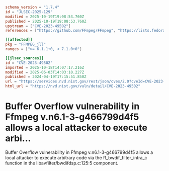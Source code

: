 ```toml
schema_version = "1.7.4"
id = "JLSEC-2025-129"
modified = 2025-10-19T19:08:53.760Z
published = 2025-10-19T19:08:53.760Z
upstream = ["CVE-2023-49502"]
references = ["https://github.com/FFmpeg/FFmpeg", "https://lists.fedoraproject.org/archives/list/package-announce%40lists.fedoraproject.org/message/6G7EYH2JAK5OJPVNC6AXYQ5K7YGYNCDN/", "https://lists.fedoraproject.org/archives/list/package-announce%40lists.fedoraproject.org/message/IPETICRXUOGRIM4U3BCRTIKE3IZWCSBT/", "https://lists.fedoraproject.org/archives/list/package-announce%40lists.fedoraproject.org/message/LE3ASLH6QF2E5OVJI5VA3JSEPJFFFMNY/", "https://trac.ffmpeg.org/ticket/10688", "https://github.com/FFmpeg/FFmpeg", "https://lists.fedoraproject.org/archives/list/package-announce%40lists.fedoraproject.org/message/6G7EYH2JAK5OJPVNC6AXYQ5K7YGYNCDN/", "https://lists.fedoraproject.org/archives/list/package-announce%40lists.fedoraproject.org/message/IPETICRXUOGRIM4U3BCRTIKE3IZWCSBT/", "https://lists.fedoraproject.org/archives/list/package-announce%40lists.fedoraproject.org/message/LE3ASLH6QF2E5OVJI5VA3JSEPJFFFMNY/", "https://trac.ffmpeg.org/ticket/10688"]

[[affected]]
pkg = "FFMPEG_jll"
ranges = [">= 6.1.1+0, < 7.1.0+0"]

[[jlsec_sources]]
id = "CVE-2023-49502"
imported = 2025-10-18T14:07:17.216Z
modified = 2025-06-03T14:03:10.227Z
published = 2024-04-19T17:15:51.850Z
url = "https://services.nvd.nist.gov/rest/json/cves/2.0?cveId=CVE-2023-49502"
html_url = "https://nvd.nist.gov/vuln/detail/CVE-2023-49502"
```

# Buffer Overflow vulnerability in Ffmpeg v.n6.1-3-g466799d4f5 allows a local attacker to execute arbi...

Buffer Overflow vulnerability in Ffmpeg v.n6.1-3-g466799d4f5 allows a local attacker to execute arbitrary code via the ff_bwdif_filter_intra_c function in the libavfilter/bwdifdsp.c:125:5 component.

